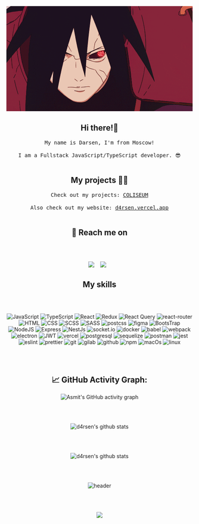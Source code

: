 <div align="center">
  <img src="https://github.com/d4rsen/d4rsen/blob/main/assets/giphy.gif" alt="header"/>
</div>


<h2 align="center">Hi there!🤘</h2>
<p align="center">
  <samp>My name is Darsen, I'm from Moscow! <br> <br> I am a Fullstack JavaScript/TypeScript developer. 😎
  </samp>
  <br> <br>
</p>


<h2 align="center">My projects 👨‍💻</h2>
<p align="center">
  <samp>Check out my projects: <a href="https://coliseum-game.vercel.app/home" target="_blank">COLISEUM</a>
  </samp>
 <br> <br>
 <samp>Also check out my website: <a href="https://d4rsen.vercel.app" target="_blank">d4rsen.vercel.app</a>
  </samp>
  <br> <br>
</p>


<h2 align="center">💬 Reach me on</h2>
<br> <br>
<p align="center" align='right'>
  <a target="_blank"href="mailto:darsenungarlinov00@gmail.com"><img src="https://img.shields.io/badge/Gmail-20232A?style=for-the-badge&logo=gmail" /></a>&nbsp;&nbsp;&nbsp;
  <a target="_blank"href="https://t.me/d4rse"><img src="https://img.shields.io/badge/Telegram-20232A?style=for-the-badge&logo=telegram" /></a>&nbsp;&nbsp;&nbsp;
</p>

<h2 align="center">My skills</h2>
<br> <br>
<div align="center">

![JavaScript](https://img.shields.io/badge/JavaScript-20232A?style=for-the-badge&logo=javascript)
![TypeScript](https://img.shields.io/badge/TypeScript-20232A?style=for-the-badge&logo=typescript)
![React](https://img.shields.io/badge/React-20232A?style=for-the-badge&logo=react)
![Redux](https://img.shields.io/badge/Redux-20232A?style=for-the-badge&logo=redux&logoColor=7749BD)
![React Query](https://img.shields.io/badge/ReactQuery-20232A?style=for-the-badge&logo=reactquery)
![react-router](https://img.shields.io/badge/React_Router-20232A?style=for-the-badge&logo=react-router)
![HTML](https://img.shields.io/badge/HTML5-20232A?style=for-the-badge&logo=html5)
![CSS](https://img.shields.io/badge/CSS3-20232A?style=for-the-badge&logo=css3&logoColor=369AD6)
![SCSS](https://img.shields.io/badge/scss-20232A?style=for-the-badge&logo=sass)
![SASS](https://img.shields.io/badge/Sass-20232A?style=for-the-badge&logo=sass)
![postcss](https://img.shields.io/badge/postcss-20232A?style=for-the-badge&logo=postcss&logoColor=DD3A0A)
![figma](https://img.shields.io/badge/figma-20232A?style=for-the-badge&logo=figma)
![BootsTrap](https://img.shields.io/badge/Bootstrap-20232A?style=for-the-badge&logo=bootstrap)
![NodeJS](https://img.shields.io/badge/node.js-20232A?style=for-the-badge&logo=node.js)
![Express](https://img.shields.io/badge/express.js-20232A?style=for-the-badge&logo=express)
![NestJs](https://img.shields.io/badge/nestjs-20232A?style=for-the-badge&logo=nestjs&logoColor=E0234D)
![socket.io](https://img.shields.io/badge/socket.io-20232A?style=for-the-badge&logo=socket.io)
![docker](https://img.shields.io/badge/docker-20232A?style=for-the-badge&logo=docker)
![babel](https://img.shields.io/badge/babel-20232A?style=for-the-badge&logo=babel)
![webpack](https://img.shields.io/badge/webpack-20232A?style=for-the-badge&logo=webpack)
![electron](https://img.shields.io/badge/electron-20232A?style=for-the-badge&logo=electron&logoColor=A0EBF9)
![JWT](https://img.shields.io/badge/JWT-20232A?style=for-the-badge&logo=jsonwebtokens)
![vercel](https://img.shields.io/badge/vercel-20232A?style=for-the-badge&logo=vercel)
![postgresql](https://img.shields.io/badge/postgresql-20232A?style=for-the-badge&logo=postgresql)
![sequelize](https://img.shields.io/badge/Sequelize-20232A?style=for-the-badge&logo=Sequelize)
![postman](https://img.shields.io/badge/postman-20232A?style=for-the-badge&logo=postman)
![jest](https://img.shields.io/badge/jest-20232A?style=for-the-badge&logo=jest&logoColor=99424F)
![eslint](https://img.shields.io/badge/eslint-20232A?style=for-the-badge&logo=eslint&logoColor=7C7CEA)
![prettier](https://img.shields.io/badge/prettier-20232A?style=for-the-badge&logo=prettier)
![git](https://img.shields.io/badge/git-20232A?style=for-the-badge&logo=git)
![gilab](https://img.shields.io/badge/gitlab-20232A?style=for-the-badge&logo=gitlab)
![github](https://img.shields.io/badge/github-20232A?style=for-the-badge&logo=github)
![npm](https://img.shields.io/badge/npm-20232A?style=for-the-badge&logo=npm)
![macOs](https://img.shields.io/badge/macOs-20232A?style=for-the-badge&logo=apple)
![linux](https://img.shields.io/badge/linux-20232A?style=for-the-badge&logo=linux)
  
 
 </div>

<div align="center">
 <br> <br>

  <h2> 📈 GitHub Activity Graph: </h2>
  
![Asmit's GitHub activity graph](https://activity-graph.herokuapp.com/graph?username=d4rsen&hide_border=true&theme=redical)
  
  <br> <br>
  
![d4rsen's github stats](https://github-readme-stats.vercel.app/api/top-langs/?username=d4rsen&theme=radical&layout=compact)
  
<br> <br>
  
![d4rsen's github stats](https://github-readme-stats.vercel.app/api?username=d4rsen&show_icons=true&theme=radical&include_all_commits=true)
  
  <br> <br>
  
  
  <div align="center">
  <img src="https://github.com/d4rsen/d4rsen/blob/main/assets/rinnegan.gif" alt="header"/>
</div>
  
 <br> <br>
  
![](https://visitor-badge.glitch.me/badge?page_id=d4rsen)
  
</div>
